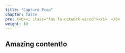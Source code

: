 ```yaml
---
title: "Capture Pcap"
chapter: false
pre: X<b><i class="fas fa-network-wired"></i>　</b>
weight: 10
---
```


## Amazing content!o
